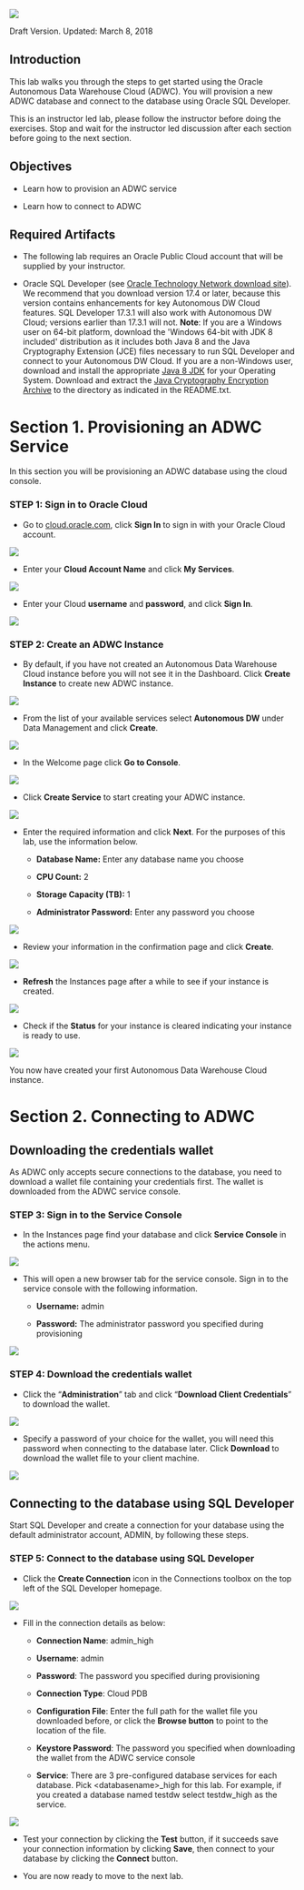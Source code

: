 ![](./images/100/Picture100-1.png)

Draft Version. Updated: March 8, 2018

Introduction
------------

This lab walks you through the steps to get started using the Oracle Autonomous Data Warehouse Cloud (ADWC). You will provision a new ADWC database and connect to the database using Oracle SQL Developer.

This is an instructor led lab, please follow the instructor before doing the exercises. Stop and wait for the instructor led discussion after each section before going to the next section.

Objectives
----------

-   Learn how to provision an ADWC service

-   Learn how to connect to ADWC

Required Artifacts
------------------

-   The following lab requires an Oracle Public Cloud account that will be supplied by your instructor.

-   Oracle SQL Developer (see [Oracle Technology Network download site](http://www.oracle.com/technetwork/developer-tools/sql-developer/overview/index.html)).
    We recommend that you download version 17.4 or later, because this version contains enhancements for key Autonomous DW Cloud features. SQL Developer 17.3.1 will also work with Autonomous DW Cloud; versions earlier than 17.3.1 will not.
    **Note**:
    If you are a Windows user on 64-bit platform, download the 'Windows 64-bit with JDK 8 included' distribution as it includes both Java 8 and the Java Cryptography Extension (JCE) files necessary to run SQL Developer and connect to your Autonomous DW Cloud.
    If you are a non-Windows user, download and install the appropriate [Java 8 JDK](http://www.oracle.com/technetwork/java/javase/downloads/jdk8-downloads-2133151.html) for your Operating System. Download and extract the [Java Cryptography Encryption Archive](http://www.oracle.com/technetwork/java/javase/downloads/jce8-download-2133166.html) to the directory as indicated in the README.txt.

Section 1. Provisioning an ADWC Service
=======================================

In this section you will be provisioning an ADWC database using the cloud console.

### **STEP 1: Sign in to Oracle Cloud**

-   Go to [cloud.oracle.com](https://cloud.oracle.com), click **Sign In** to sign in with your Oracle Cloud account.

![](./images/100/Picture100-2.png)

-   Enter your **Cloud Account Name** and click **My Services**.

![](./images/100/Picture100-3.png)

-   Enter your Cloud **username** and **password**, and click **Sign In**.

![](./images/100/Picture100-4.png)

### **STEP 2: Create an ADWC Instance**

-   By default, if you have not created an Autonomous Data Warehouse Cloud instance before you will not see it in the Dashboard. Click
    **Create Instance** to create new ADWC instance.

![](./images/100/Picture100-5.png)

-   From the list of your available services select **Autonomous DW** under Data Management and click **Create**.

![](./images/100/Picture100-6.png)

-   In the Welcome page click **Go to Console**.

![](./images/100/Picture100-7.png)

-   Click **Create Service** to start creating your ADWC instance.

![](./images/100/Picture100-8.png)

-   Enter the required information and click **Next**. For the purposes of this lab, use the information below.

    -   **Database Name:** Enter any database name you choose

    -   **CPU Count:** 2

    -   **Storage Capacity (TB):** 1

    -   **Administrator Password:** Enter any password you choose

![](./images/100/Picture100-9.png)

-   Review your information in the confirmation page and click **Create**.

![](./images/100/Picture100-10.png)

-   **Refresh** the Instances page after a while to see if your instance is created.

![](./images/100/Picture100-11.png)

-   Check if the **Status** for your instance is cleared indicating your instance is ready to use.

![](./images/100/Picture100-12.png)

You now have created your first Autonomous Data Warehouse Cloud instance.

Section 2. Connecting to ADWC
=============================

Downloading the credentials wallet
----------------------------------

As ADWC only accepts secure connections to the database, you need to download a wallet file containing your credentials first. The wallet is downloaded from the ADWC service console.

### **STEP 3: Sign in to the Service Console**

-   In the Instances page find your database and click **Service Console** in the actions menu.

![](./images/100/Picture100-13.png)

-   This will open a new browser tab for the service console. Sign in to the service console with the following information.

    -   **Username:** admin

    -   **Password:** The administrator password you specified during provisioning

![](./images/100/Picture100-14.png)

### **STEP 4: Download the credentials wallet**

-   Click the “**Administration**” tab and click “**Download Client Credentials**” to download the wallet.

![](./images/100/Picture100-15.png)

-   Specify a password of your choice for the wallet, you will need this password when connecting to the database later. Click **Download** to download the wallet file to your client machine.

![](./images/100/Picture100-16.png)

Connecting to the database using SQL Developer
----------------------------------------------

Start SQL Developer and create a connection for your database using the default administrator account, ADMIN, by following these steps.

### **STEP 5: Connect to the database using SQL Developer**

-   Click the **Create Connection** icon in the Connections toolbox on the top left of the SQL Developer homepage.

![](./images/100/Picture100-17.png)

-   Fill in the connection details as below:

    -   **Connection Name**: admin\_high

    -   **Username**: admin

    -   **Password**: The password you specified during provisioning

    -   **Connection Type**: Cloud PDB

    -   **Configuration File**: Enter the full path for the wallet file you downloaded before, 
    or click the **Browse button** to point to the location of the file.

    -   **Keystore Password**: The password you specified when downloading the wallet from the ADWC service console

    -   **Service**: There are 3 pre-configured database services for each database. Pick &lt;databasename&gt;\_high for this lab. For
        example, if you created a database named testdw select testdw\_high as the service.

![](./images/100/Picture100-18.png)

-   Test your connection by clicking the **Test** button, if it succeeds save your connection information by clicking **Save**, then connect to your database by clicking the **Connect** button. 

-   You are now ready to move to the next lab.
